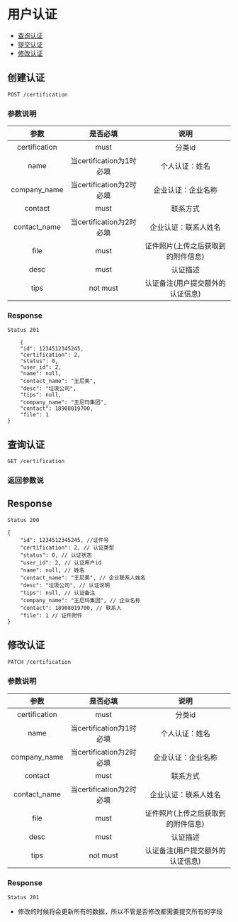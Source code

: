 # 用户认证

- [查询认证](#查询认证)
- [提交认证](#提交认证)
- [修改认证](#修改认证)

## 创建认证
```
POST /certification
```

### 参数说明
| 参数 | 是否必填 | 说明 |
| :---: | :---: | :---: |
| certification | must | 分类id |
| name | 当certification为1时必填 | 个人认证：姓名 |
| company_name | 当certification为2时必填 | 企业认证：企业名称 |
| contact | must | 联系方式 |
| contact_name | 当certification为2时必填 | 企业认证：联系人姓名 |
| file | must | 证件照片(上传之后获取到的附件信息) |
| desc | must | 认证描述 |
| tips | not must | 认证备注(用户提交额外的认证信息) |

### Response 
```
Status 201 
```
```json5
    {
    "id": 1234512345245,
    "certification": 2,
    "status": 0,
    "user_id": 2,
    "name": null,
    "contact_name": "王尼美",
    "desc": "垃圾公司",
    "tips": null,
    "company_name": "王尼玛集团",
    "contact": 18908019700,
    "file": 1
}
```

## 查询认证
```
GET /certification
```

### 返回参数说
## Response 
```
Status 200 
```
```json5
{
    "id": 1234512345245, //证件号
    "certification": 2, // 认证类型
    "status": 0, // 认证状态
    "user_id": 2, // 认证用户id
    "name": null, // 姓名
    "contact_name": "王尼美", // 企业联系人姓名
    "desc": "垃圾公司", // 认证说明
    "tips": null, // 认证备注
    "company_name": "王尼玛集团", // 企业名称
    "contact": 18908019700, // 联系人
    "file": 1 // 证件附件
}
```



## 修改认证
```
PATCH /certification
```

### 参数说明
| 参数 | 是否必填 | 说明 |
| :---: | :---: | :---: |
| certification | must | 分类id |
| name | 当certification为1时必填 | 个人认证：姓名 |
| company_name | 当certification为2时必填 | 企业认证：企业名称 |
| contact | must | 联系方式 |
| contact_name | 当certification为2时必填 | 企业认证：联系人姓名 |
| file | must | 证件照片(上传之后获取到的附件信息) |
| desc | must | 认证描述 |
| tips | not must | 认证备注(用户提交额外的认证信息) |

### Response
```
Status 201
```

- 修改的时候将会更新所有的数据，所以不管是否修改都需要提交所有的字段